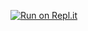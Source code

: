 [![Run on Repl.it](https://repl.it/badge/github/nikl881/food-delivery-app)](https://repl.it/github/nikl881/food-delivery-app)